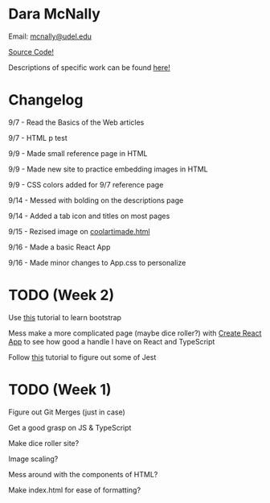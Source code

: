 <head>
    <title>Portfolio</title>
    <link rel="icon" type="image/png" href="https://cdn.discordapp.com/attachments/626217927858716674/887434049793175582/icon.png" sizes="32x32">
</head>

# Dara McNally
Email: mcnally@udel.edu

[Source Code!](https://github.com/demc5656/demc5656.github.io.git)

Descriptions of specific work can be found <a href="https://demc5656.github.io/Descriptions.html">here!</a>

# Changelog
9/7 - Read the Basics of the Web articles

9/7 - HTML p test

9/9 - Made small reference page in HTML

9/9 - Made new site to practice embedding images in HTML

9/9 - CSS colors added for 9/7 reference page

9/14 - Messed with bolding on the descriptions page

9/14 - Added a tab icon and titles on most pages

9/15 - Rezised image on [coolartimade.html](https://demc5656.github.io/coolartimade.html)

9/16 - Made a basic React App

9/16 - Made minor changes to App.css to personalize

# TODO (Week 2)
Use [this](https://sun.iwu.edu/~mliffito/cs_codex/posts/bootstrap/) tutorial to learn bootstrap

Mess make a more complicated page (maybe dice roller?) with [Create React App](https://create-react-app.dev/) to see how good a handle I have on React and TypeScript

Follow [this](https://www.smashingmagazine.com/2020/06/practical-guide-testing-react-applications-jest/) tutorial to figure out some of Jest

# TODO (Week 1)
Figure out Git Merges (just in case)

Get a good grasp on JS & TypeScript

Make dice roller site?

Image scaling?

Mess around with the components of HTML?

Make index.html for ease of formatting?
